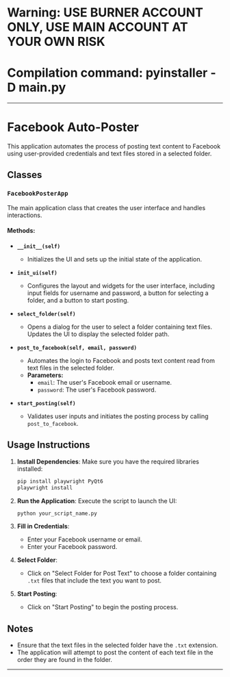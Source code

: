 # Warning: USE BURNER ACCOUNT ONLY, USE MAIN ACCOUNT AT YOUR OWN RISK 
# Compilation command: pyinstaller -D main.py
---

# Facebook Auto-Poster

This application automates the process of posting text content to Facebook using user-provided credentials and text files stored in a selected folder.

## Classes

### `FacebookPosterApp`
The main application class that creates the user interface and handles interactions.

#### Methods:
- **`__init__(self)`**
  - Initializes the UI and sets up the initial state of the application.

- **`init_ui(self)`**
  - Configures the layout and widgets for the user interface, including input fields for username and password, a button for selecting a folder, and a button to start posting.

- **`select_folder(self)`**
  - Opens a dialog for the user to select a folder containing text files. Updates the UI to display the selected folder path.

- **`post_to_facebook(self, email, password)`**
  - Automates the login to Facebook and posts text content read from text files in the selected folder.
  - **Parameters:**
    - `email`: The user's Facebook email or username.
    - `password`: The user's Facebook password.

- **`start_posting(self)`**
  - Validates user inputs and initiates the posting process by calling `post_to_facebook`.

## Usage Instructions

1. **Install Dependencies**:
   Make sure you have the required libraries installed:
   ```bash
   pip install playwright PyQt6
   playwright install
   ```

2. **Run the Application**:
   Execute the script to launch the UI:
   ```bash
   python your_script_name.py
   ```

3. **Fill in Credentials**:
   - Enter your Facebook username or email.
   - Enter your Facebook password.

4. **Select Folder**:
   - Click on "Select Folder for Post Text" to choose a folder containing `.txt` files that include the text you want to post.

5. **Start Posting**:
   - Click on "Start Posting" to begin the posting process.

## Notes
- Ensure that the text files in the selected folder have the `.txt` extension.
- The application will attempt to post the content of each text file in the order they are found in the folder.

---
